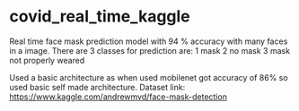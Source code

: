 # covid_real_time_kaggle

Real time face mask prediction model with 94 % accuracy with many faces in a image.
There are 3 classes for prediction are:
1 mask
2 no mask
3 mask not properly weared


Used a basic architecture as when used mobilenet got accuracy of 86% so used basic self made architecture.
Dataset link: https://www.kaggle.com/andrewmvd/face-mask-detection
